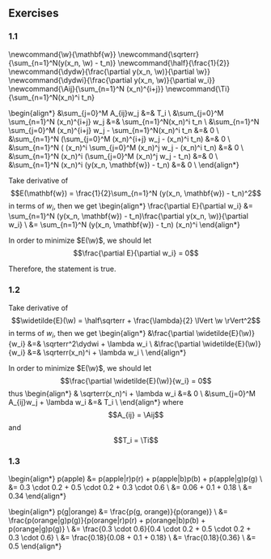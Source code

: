 ## Exercises
### 1.1
\newcommand{\w}{\mathbf{w}}
\newcommand{\sqrterr}{\sum_{n=1}^N(y(x_n, \w) - t_n)}
\newcommand{\half}{\frac{1}{2}}
\newcommand{\dydw}{\frac{\partial y(x_n, \w)}{\partial \w}}
\newcommand{\dydwi}{\frac{\partial y(x_n, \w)}{\partial w_i}}
\newcommand{\Aij}{\sum_{n=1}^N (x_n)^{i+j}}
\newcommand{\Ti}{\sum_{n=1}^N(x_n)^i t_n}

\begin{align*}
&\sum_{j=0}^M A_{ij}w_j &=& T_i \\
&\sum_{j=0}^M \sum_{n=1}^N (x_n)^{i+j} w_j &=& \sum_{n=1}^N(x_n)^i t_n \\
&\sum_{n=1}^N \sum_{j=0}^M (x_n)^{i+j} w_j - \sum_{n=1}^N(x_n)^i t_n &=& 0 \\
&\sum_{n=1}^N (\sum_{j=0}^M (x_n)^{i+j} w_j - (x_n)^i t_n) &=& 0 \\
&\sum_{n=1}^N ( (x_n)^i \sum_{j=0}^M (x_n)^j w_j - (x_n)^i t_n) &=& 0 \\
&\sum_{n=1}^N (x_n)^i (\sum_{j=0}^M (x_n)^j w_j - t_n) &=& 0 \\
&\sum_{n=1}^N (x_n)^i (y(x_n, \mathbf{w}) - t_n) &=& 0 \\
\end{align*}

Take derivative of
$$E(\mathbf{w}) = \frac{1}{2}\sum_{n=1}^N (y(x_n, \mathbf{w}) - t_n)^2$$
in terms of $w_i$, then we get
\begin{align*}
\frac{\partial E}{\partial w_i} &= \sum_{n=1}^N (y(x_n, \mathbf{w}) - t_n)\frac{\partial y(x_n, \w)}{\partial w_i} \\
&= \sum_{n=1}^N (y(x_n, \mathbf{w}) - t_n) (x_n)^i
\end{align*}

In order to minimize $E(\w)$, we should let
$$\frac{\partial E}{\partial w_i} = 0$$

Therefore, the statement is true.

### 1.2
Take derivative of
$$\widetilde{E}(\w) = \half\sqrterr + \frac{\lambda}{2} \lVert \w \rVert^2$$
in terms of $w_i$, then we get
\begin{align*}
&\frac{\partial \widetilde{E}(\w)}{w_i} &=& \sqrterr^2\dydwi + \lambda w_i \\
&\frac{\partial \widetilde{E}(\w)}{w_i} &=& \sqrterr(x_n)^i + \lambda w_i \\
\end{align*}

In order to minimize $E(\w)$, we should let
$$\frac{\partial \widetilde{E}(\w)}{w_i} = 0$$
thus
\begin{align*}
& \sqrterr(x_n)^i + \lambda w_i  &=& 0 \\
&\sum_{j=0}^M A_{ij}w_j + \lambda w_i &=& T_i \\
\end{align*}
where $$A_{ij} = \Aij$$ and $$T_i = \Ti$$

### 1.3
\begin{align*}
p(apple) &= p(apple|r)p(r) + p(apple|b)p(b) + p(apple|g)p(g) \\
                      &= 0.3 \cdot 0.2 + 0.5 \cdot 0.2 + 0.3 \cdot 0.6 \\
                      &= 0.06 + 0.1 + 0.18 \\
                      &= 0.34
\end{align*}

\begin{align*}
p(g|orange) &= \frac{p(g, orange)}{p(orange)} \\
            &= \frac{p(orange|g)p(g)}{p(orange|r)p(r) + p(orange|b)p(b) + p(orange|g)p(g)} \\
            &= \frac{0.3 \cdot 0.6}{0.4 \cdot 0.2 + 0.5 \cdot 0.2 + 0.3 \cdot 0.6} \\
            &= \frac{0.18}{0.08 + 0.1 + 0.18} \\
            &= \frac{0.18}{0.36} \\
            &= 0.5
\end{align*}

